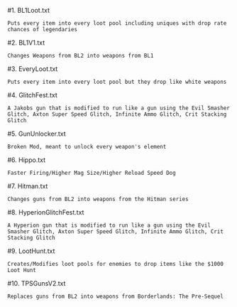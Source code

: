  #1. BL1Loot.txt
 
	Puts every item into every loot pool including uniques with drop rate chances of legendaries
	
 #2. BL1V1.txt
 
  	Changes Weapons from BL2 into weapons from BL1

 #3. EveryLoot.txt
 
	Puts every item into every loot pool but they drop like white weapons

 #4. GlitchFest.txt
 
 	A Jakobs gun that is modified to run like a gun using the Evil Smasher Glitch, Axton Super Speed Glitch, Infinite Ammo Glitch, Crit Stacking Glitch
	
 #5. GunUnlocker.txt
 
	Broken Mod, meant to unlock every weapon's element
	
 #6. Hippo.txt
 
	Faster Firing/Higher Mag Size/Higher Reload Speed Dog
	
 #7. Hitman.txt
 
	Changes guns from BL2 into weapons from the Hitman series
  
 #8. HyperionGlitchFest.txt
 
  	A Hyperion gun that is modified to run like a gun using the Evil Smasher Glitch, Axton Super Speed Glitch, Infinite Ammo Glitch, Crit Stacking Glitch

#9. LootHunt.txt

  	Creates/Modifies loot pools for enemies to drop items like the $1000 Loot Hunt
  
#10. TPSGunsV2.txt

  	Replaces guns from BL2 into weapons from Borderlands: The Pre-Sequel
